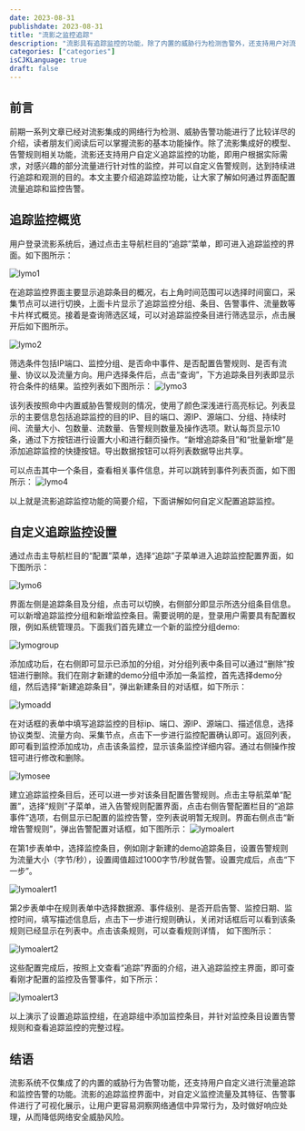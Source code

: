 ```yaml
---
date: 2023-08-31
publishdate: 2023-08-31
title: "流影之监控追踪"
description: "流影具有追踪监控的功能，除了内置的威胁行为检测告警外，还支持用户对流量的自定义监控，并对监控流量设定告警规则，让用户更容易洞察网络通信中异常行为，及时响应，从而降低网络威胁风险"
categories: ["categories"]
isCJKLanguage: true
draft: false
---
```


## 前言
前期一系列文章已经对流影集成的网络行为检测、威胁告警功能进行了比较详尽的介绍，读者朋友们阅读后可以掌握流影的基本功能操作。除了流影集成好的模型、告警规则相关功能，流影还支持用户自定义追踪监控的功能，即用户根据实际需求，对感兴趣的部分流量进行针对性的监控，并可以自定义告警规则，达到持续进行追踪和观测的目的。本文主要介绍追踪监控功能，让大家了解如何通过界面配置流量追踪和监控告警。

## 追踪监控概览
用户登录流影系统后，通过点击主导航栏目的“追踪”菜单，即可进入追踪监控的界面。如下图所示：

![lymo1](./mo1.png)

在追踪监控界面主要显示追踪条目的概况，右上角时间范围可以选择时间窗口，采集节点可以进行切换，上面卡片显示了追踪监控分组、条目、告警事件、流量数等卡片样式概览。接着是查询筛选区域，可以对追踪监控条目进行筛选显示，点击展开后如下图所示。

![lymo2](./mo2.png)

筛选条件包括IP端口、监控分组、是否命中事件、是否配置告警规则、是否有流量、协议以及流量方向。用户选择条件后，点击“查询”，下方追踪条目列表即显示符合条件的结果。监控列表如下图所示：
![lymo3](./mo3.png)

该列表按照命中内置威胁告警规则的情况，使用了颜色深浅进行高亮标记。列表显示的主要信息包括追踪监控的目的IP、目的端口、源IP、源端口、分组、持续时间、流量大小、包数量、流数量、告警规则数量及操作选项。默认每页显示10条，通过下方按钮进行设置大小和进行翻页操作。“新增追踪条目”和“批量新增”是添加追踪监控的快捷按钮。导出数据按钮可以将列表数据导出共享。

可以点击其中一个条目，查看相关事件信息，并可以跳转到事件列表页面，如下图所示：
![lymo4](./mo4.png)

以上就是流影追踪监控功能的简要介绍，下面讲解如何自定义配置追踪监控。

## 自定义追踪监控设置
通过点击主导航栏目的“配置”菜单，选择“追踪”子菜单进入追踪监控配置界面，如下图所示：

![lymo6](./mo6.png)

界面左侧是追踪条目及分组，点击可以切换，右侧部分即显示所选分组条目信息。可以新增追踪监控分组和新增监控条目。需要说明的是，登录用户需要具有配置权限，例如系统管理员。下面我们首先建立一个新的监控分组demo:

![lymogroup](./mogroup.png)

添加成功后，在右侧即可显示已添加的分组，对分组列表中条目可以通过“删除”按钮进行删除。我们在刚才新建的demo分组中添加一条监控，首先选择demo分组，然后选择“新建追踪条目”，弹出新建条目的对话框，如下所示：

![lymoadd](./mo_add.png)

在对话框的表单中填写追踪监控的目标ip、端口、源IP、源端口、描述信息，选择协议类型、流量方向、采集节点，点击下一步进行监控配置确认即可。返回列表，即可看到监控添加成功，点击该条监控，显示该条监控详细内容。通过右侧操作按钮可进行修改和删除。

![lymosee](./mo_see.png)

建立追踪监控条目后，还可以进一步对该条目配置告警规则。点击主导航菜单“配置”，选择“规则”子菜单，进入告警规则配置界面，点击右侧告警配置栏目的“追踪事件”选项，右侧显示已配置的监控告警，空列表说明暂无规则。界面右侧点击“新增告警规则”，弹出告警配置对话框，如下图所示：
![lymoalert](./mo_alert.png)

在第1步表单中，选择监控条目，例如刚才新建的demo追踪条目，设置告警规则为流量大小（字节/秒），设置阈值超过1000字节/秒就告警。设置完成后，点击“下一步”。

![lymoalert1](./mo_alert1.png)

第2步表单中在规则表单中选择数据源、事件级别、是否开启告警、监控日期、监控时间，填写描述信息后，点击下一步进行规则确认，关闭对话框后可以看到该条规则已经显示在列表中。点击该条规则，可以查看规则详情， 如下图所示：

![lymoalert2](./mo_alert2.png)

这些配置完成后，按照上文查看“追踪”界面的介绍，进入追踪监控主界面，即可查看刚才配置的监控及告警事件，如下所示：

![lymoalert3](./mo_alert3.png)

以上演示了设置追踪监控组，在追踪组中添加监控条目，并针对监控条目设置告警规则和查看追踪监控的完整过程。

## 结语
流影系统不仅集成了的内置的威胁行为告警功能，还支持用户自定义进行流量追踪和监控告警的功能。流影的追踪监控界面中，对自定义监控流量及其特征、告警事件进行了可视化展示，让用户更容易洞察网络通信中异常行为，及时做好响应处理，从而降低网络安全威胁风险。
